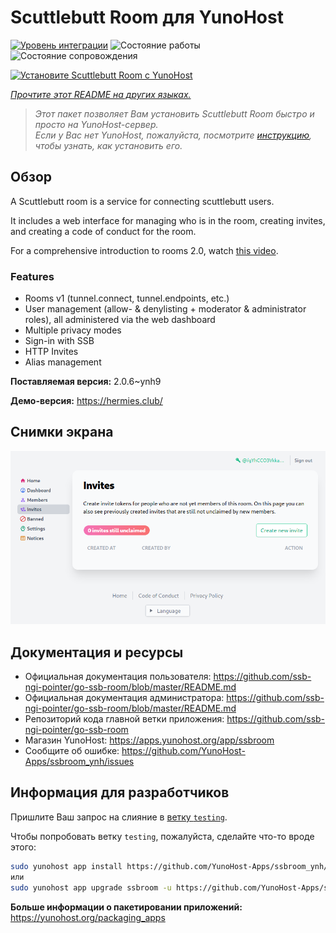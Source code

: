 <!--
Важно: этот README был автоматически сгенерирован <https://github.com/YunoHost/apps/tree/master/tools/readme_generator>
Он НЕ ДОЛЖЕН редактироваться вручную.
-->

# Scuttlebutt Room для YunoHost

[![Уровень интеграции](https://dash.yunohost.org/integration/ssbroom.svg)](https://ci-apps.yunohost.org/ci/apps/ssbroom/) ![Состояние работы](https://ci-apps.yunohost.org/ci/badges/ssbroom.status.svg) ![Состояние сопровождения](https://ci-apps.yunohost.org/ci/badges/ssbroom.maintain.svg)

[![Установите Scuttlebutt Room с YunoHost](https://install-app.yunohost.org/install-with-yunohost.svg)](https://install-app.yunohost.org/?app=ssbroom)

*[Прочтите этот README на других языках.](./ALL_README.md)*

> *Этот пакет позволяет Вам установить Scuttlebutt Room быстро и просто на YunoHost-сервер.*  
> *Если у Вас нет YunoHost, пожалуйста, посмотрите [инструкцию](https://yunohost.org/install), чтобы узнать, как установить его.*

## Обзор

A Scuttlebutt room is a service for connecting scuttlebutt users.

It includes a web interface for managing who is in the room, creating invites, and creating a code of conduct for the room.

For a comprehensive introduction to rooms 2.0, watch [this video](https://www.youtube.com/watch?v=W5p0y_MWwDE).

### Features

- Rooms v1 (tunnel.connect, tunnel.endpoints, etc.)
- User management (allow- & denylisting + moderator & administrator roles), all administered via the web dashboard
- Multiple privacy modes
- Sign-in with SSB
- HTTP Invites
- Alias management

**Поставляемая версия:** 2.0.6~ynh9

**Демо-версия:** <https://hermies.club/>

## Снимки экрана

![Снимок экрана Scuttlebutt Room](./doc/screenshots/screenshot.png)

## Документация и ресурсы

- Официальная документация пользователя: <https://github.com/ssb-ngi-pointer/go-ssb-room/blob/master/README.md>
- Официальная документация администратора: <https://github.com/ssb-ngi-pointer/go-ssb-room/blob/master/README.md>
- Репозиторий кода главной ветки приложения: <https://github.com/ssb-ngi-pointer/go-ssb-room>
- Магазин YunoHost: <https://apps.yunohost.org/app/ssbroom>
- Сообщите об ошибке: <https://github.com/YunoHost-Apps/ssbroom_ynh/issues>

## Информация для разработчиков

Пришлите Ваш запрос на слияние в [ветку `testing`](https://github.com/YunoHost-Apps/ssbroom_ynh/tree/testing).

Чтобы попробовать ветку `testing`, пожалуйста, сделайте что-то вроде этого:

```bash
sudo yunohost app install https://github.com/YunoHost-Apps/ssbroom_ynh/tree/testing --debug
или
sudo yunohost app upgrade ssbroom -u https://github.com/YunoHost-Apps/ssbroom_ynh/tree/testing --debug
```

**Больше информации о пакетировании приложений:** <https://yunohost.org/packaging_apps>
